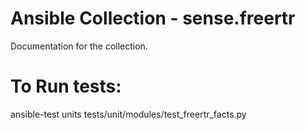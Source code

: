 # Ansible Collection - sense.freertr

Documentation for the collection.


# To Run tests:
 ansible-test units tests/unit/modules/test_freertr_facts.py

